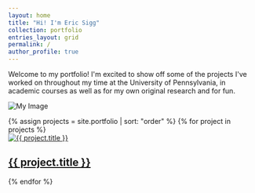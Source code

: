 ```yaml
---
layout: home
title: "Hi! I'm Eric Sigg"
collection: portfolio
entries_layout: grid
permalink: /
author_profile: true
---
```



Welcome to my portfolio! I'm excited to show off some of the projects I've worked on throughout my time at the University of Pennsylvania, in academic courses as well as for my own original research and for fun.

![My Image](/assets/images/HeaderIMG.JPG)

<div class="projects-grid">
  {% assign projects = site.portfolio | sort: "order" %}
  {% for project in projects %}
  <div class="project-item">
    <a href="{{ project.url }}">
      <img src="{{ project.image | relative_url }}" alt="{{ project.title }}">
      <h2>{{ project.title }}</h2>
    </a>
  </div>
  {% endfor %}
</div>
